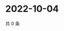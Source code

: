 # 2022-10-04

共 0 条

<!-- BEGIN WEIBO -->
<!-- 最后更新时间 Tue Oct 04 2022 08:46:27 GMT+0800 (China Standard Time) -->

<!-- END WEIBO -->
